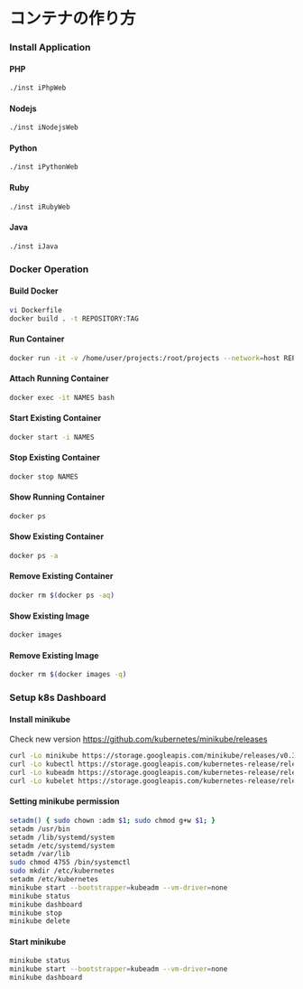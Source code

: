 # コンテナの作り方

### Install Application
#### PHP
```bash
./inst iPhpWeb
```

#### Nodejs
```bash
./inst iNodejsWeb
```

#### Python
```bash
./inst iPythonWeb
```

#### Ruby
```bash
./inst iRubyWeb
```

#### Java
```bash
./inst iJava
```

### Docker Operation
#### Build Docker
```bash
vi Dockerfile
docker build . -t REPOSITORY:TAG
```

#### Run Container
```bash
docker run -it -v /home/user/projects:/root/projects --network=host REPOSITORY:TAG
```

#### Attach Running Container
```bash
docker exec -it NAMES bash
```

#### Start Existing Container
```bash
docker start -i NAMES
```

#### Stop Existing Container
```bash
docker stop NAMES
```

#### Show Running Container
```bash
docker ps
```

#### Show Existing Container
```bash
docker ps -a
```

#### Remove Existing Container
```bash
docker rm $(docker ps -aq)
```

#### Show Existing Image
```bash
docker images
```

#### Remove Existing Image
```bash
docker rm $(docker images -q)
```

### Setup k8s Dashboard

#### Install minikube
Check new version https://github.com/kubernetes/minikube/releases
```bash
curl -Lo minikube https://storage.googleapis.com/minikube/releases/v0.34.1/minikube-linux-amd64 && chmod +x minikube && sudo cp minikube /usr/local/bin/ && rm minikube
curl -Lo kubectl https://storage.googleapis.com/kubernetes-release/release/v1.13.2/bin/linux/amd64/kubectl && chmod +x kubectl && sudo cp kubectl /usr/local/bin/ && rm kubectl
curl -Lo kubeadm https://storage.googleapis.com/kubernetes-release/release/v1.13.2/bin/linux/amd64/kubeadm && chmod +x kubeadm && sudo cp kubeadm /usr/local/bin/ && rm kubeadm
curl -Lo kubelet https://storage.googleapis.com/kubernetes-release/release/v1.13.2/bin/linux/amd64/kubelet && chmod +x kubelet && sudo cp kubelet /usr/local/bin/ && rm kubelet
```

#### Setting minikube permission
```bash
setadm() { sudo chown :adm $1; sudo chmod g+w $1; }
setadm /usr/bin
setadm /lib/systemd/system
setadm /etc/systemd/system
setadm /var/lib
sudo chmod 4755 /bin/systemctl
sudo mkdir /etc/kubernetes
setadm /etc/kubernetes
minikube start --bootstrapper=kubeadm --vm-driver=none
minikube status
minikube dashboard
minikube stop
minikube delete
```

#### Start minikube
```bash
minikube status
minikube start --bootstrapper=kubeadm --vm-driver=none
minikube dashboard
```


